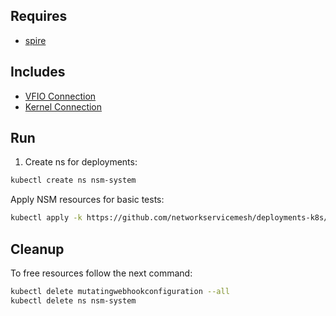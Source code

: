 ## Requires

- [spire](../spire)

## Includes

- [VFIO Connection](../use-cases/Vfio2Noop)
- [Kernel Connection](../use-cases/SriovKernel2Noop)

## Run

1. Create ns for deployments:
```bash
kubectl create ns nsm-system
```

Apply NSM resources for basic tests:
```bash
kubectl apply -k https://github.com/networkservicemesh/deployments-k8s/examples/sriov?ref=724d2a53cdb0adf86a3536a2c6d310bc3a9eafee
```

## Cleanup

To free resources follow the next command:
```bash
kubectl delete mutatingwebhookconfiguration --all
kubectl delete ns nsm-system
```
